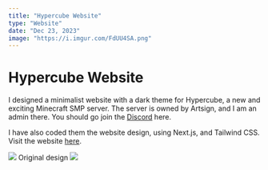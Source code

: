 ```yaml
---
title: "Hypercube Website"
type: "Website"
date: "Dec 23, 2023"
image: "https://i.imgur.com/FdUU4SA.png"
---
```

# Hypercube Website

I designed a minimalist website with a dark theme for Hypercube, a new and exciting Minecraft SMP server. The server is owned by Artsign, and I am an admin there. You should go join the [Discord](https://discord.gg/44mrva5Hxu) here.

I have also coded them the website design, using Next.js, and Tailwind CSS. Visit the website [here](https://www.hypercubemc.com/).

![](https://i.imgur.com/nlIzgTd.png)
Original design
![](https://i.imgur.com/qj84f2Z.png)